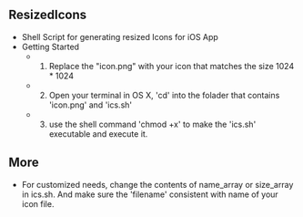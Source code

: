 ## ResizedIcons
* Shell Script for generating resized Icons for iOS App
* Getting Started
    * 1. Replace the "icon.png" with your icon that matches the size 1024 * 1024
    * 2. Open your terminal in OS X, 'cd' into the folader that contains 'icon.png' and 'ics.sh'
    * 3. use the shell command 'chmod +x' to make the 'ics.sh' executable and execute it.

## More
   * For customized needs, change the contents of  name_array or  size_array in  ics.sh. And make sure the 'filename' consistent with name of your icon file.
